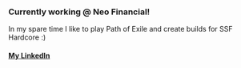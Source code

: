 ### Currently working @ Neo Financial!

In my spare time I like to play Path of Exile and create builds for SSF Hardcore :)

#### [My LinkedIn](https://www.linkedin.com/in/donnie-walsh-947b2a224/)






